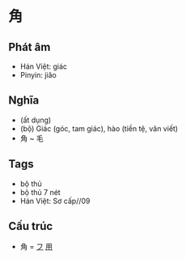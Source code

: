 # 角

## Phát âm
* Hán Việt: giác
* Pinyin: jiǎo

## Nghĩa
* (ất dụng)
* (bộ) Giác (góc, tam giác), hào (tiền tệ, văn viết)
* 角 ~ 毛

## Tags
* bộ thủ
* bộ thủ 7 nét
* Hán Việt: Sơ cấp//09

## Cấu trúc
* 角 = [フ](フ.md) [用](用.md)

<script>window.HANZI_FIELD='角';</script>